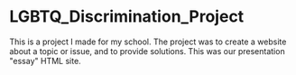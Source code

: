 # LGBTQ_Discrimination_Project
This is a project I made for my school. The project was to create a website about a topic or issue, and to provide solutions. This was our presentation "essay" HTML site. 
